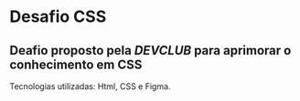 <h1>Desafio CSS</h1>
<h2>Deafio proposto pela <i>DEVCLUB</i> para aprimorar o conhecimento em CSS</h2>
<p>Tecnologias utilizadas: Html, CSS e Figma.</p>
